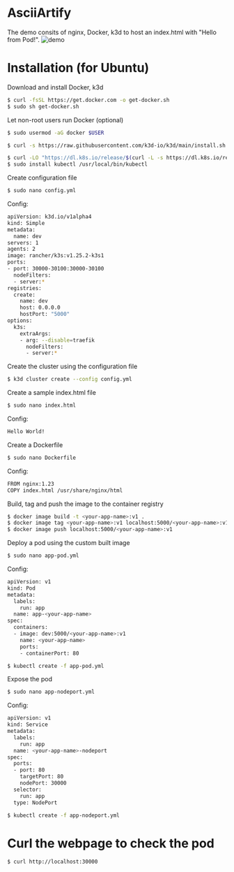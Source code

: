 # AsciiArtify
The demo consits of nginx, Docker, k3d to host an index.html with "Hello from Pod!".
![demo](https://github.com/gidra39/AsciiArtify/assets/95176865/bc183010-0a56-4321-883d-70d1a402f345)


# Installation (for Ubuntu)
Download and install Docker, k3d
```bash
$ curl -fsSL https://get.docker.com -o get-docker.sh
$ sudo sh get-docker.sh
```
Let non-root users run Docker (optional)
```bash
$ sudo usermod -aG docker $USER
```

```bash
$ curl -s https://raw.githubusercontent.com/k3d-io/k3d/main/install.sh | bash
```
```bash
$ curl -LO "https://dl.k8s.io/release/$(curl -L -s https://dl.k8s.io/release/stable.txt)/bin/linux/amd64/kubectl"
$ sudo install kubectl /usr/local/bin/kubectl
```

Create configuration file
```bash
$ sudo nano config.yml
```
Config:
```bash
apiVersion: k3d.io/v1alpha4
kind: Simple
metadata:
  name: dev
servers: 1
agents: 2
image: rancher/k3s:v1.25.2-k3s1
ports:
- port: 30000-30100:30000-30100
  nodeFilters:
  - server:*
registries:
  create:
    name: dev
    host: 0.0.0.0
    hostPort: "5000"
options:
  k3s:
    extraArgs:
    - arg: --disable=traefik
      nodeFilters:
      - server:*
```

Create the cluster using the configuration file

```bash
$ k3d cluster create --config config.yml
```
Create a sample index.html file
```bash
$ sudo nano index.html
```
Config:
```bash
Hello World!
```
Create a Dockerfile
```bash
$ sudo nano Dockerfile
```
Config:
```bash
FROM nginx:1.23
COPY index.html /usr/share/nginx/html
```

Build, tag and push the image to the container registry
```bash
$ docker image build -t <your-app-name>:v1 .
$ docker image tag <your-app-name>:v1 localhost:5000/<your-app-name>:v1
$ docker image push localhost:5000/<your-app-name>:v1
```
Deploy a pod using the custom built image
```bash
$ sudo nano app-pod.yml
```
Config:
```bash
apiVersion: v1
kind: Pod
metadata:
  labels:
    run: app
  name: app-<your-app-name>
spec:
  containers:
  - image: dev:5000/<your-app-name>:v1
    name: <your-app-name>
    ports:
    - containerPort: 80
```
```bash
$ kubectl create -f app-pod.yml
```
Expose the pod
```bash
$ sudo nano app-nodeport.yml
```
Config:
```bash
apiVersion: v1
kind: Service
metadata:
  labels:
    run: app
  name: <your-app-name>-nodeport
spec:
  ports:
  - port: 80
    targetPort: 80
    nodePort: 30000
  selector:
    run: app
  type: NodePort
```
```bash
$ kubectl create -f app-nodeport.yml
```
# Curl the webpage to check the pod 
```bash
$ curl http://localhost:30000
```
